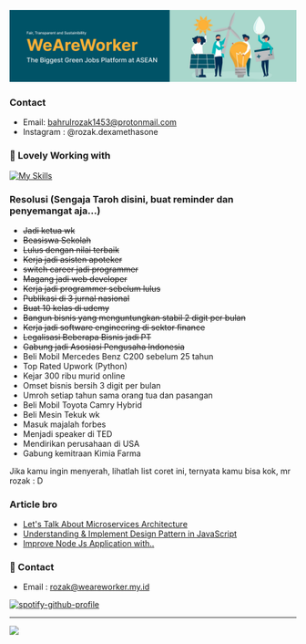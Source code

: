<!--![Image Description](https://images6.alphacoders.com/882/thumb-1920-882696.jpg)-->
![image](https://github.com/Bahrul-Rozak/Bahrul-Rozak/blob/master/weareworker-cover.png?raw=true)


### Contact
- Email: bahrulrozak1453@protonmail.com
- Instagram : @rozak.dexamethasone

### 🚀 Lovely Working with
[![My Skills](https://skillicons.dev/icons?i=python,bootstrap,django,flask&theme=dark)](https://skillicons.dev)


### Resolusi (Sengaja Taroh disini, buat reminder dan penyemangat aja...)
- ~~Jadi ketua wk~~
- ~~Beasiswa Sekolah~~
- ~~Lulus dengan nilai terbaik~~
- ~~Kerja jadi asisten apoteker~~
- ~~switch career jadi programmer~~
- ~~Magang jadi web developer~~
- ~~Kerja jadi programmer sebelum lulus~~
- ~~Publikasi di 3 jurnal nasional~~
- ~~Buat 10 kelas di udemy~~
- ~~Bangun bisnis yang menguntungkan stabil 2 digit per bulan~~
- ~~Kerja jadi software engineering di sektor finance~~
- ~~Legalisasi Beberapa Bisnis jadi PT~~
- ~~Gabung jadi Asosiasi Pengusaha Indonesia~~
- Beli Mobil Mercedes Benz C200 sebelum 25 tahun
- Top Rated Upwork (Python)
- Kejar 300 ribu murid online
- Omset bisnis bersih 3 digit per bulan
- Umroh setiap tahun sama orang tua dan pasangan
- Beli Mobil Toyota Camry Hybrid
- Beli Mesin Tekuk wk
- Masuk majalah forbes
- Menjadi speaker di TED
- Mendirikan perusahaan di USA
- Gabung kemitraan Kimia Farma

Jika kamu ingin menyerah, lihatlah list coret ini, ternyata kamu bisa kok, mr rozak : D



### Article bro
- [Let's Talk About Microservices Architecture](https://medium.com/@bahrulrozak/lets-talk-about-microservices-architecture-f38eee796001)
- [Understanding & Implement Design Pattern in JavaScript](https://medium.com/@bahrulrozak/understanding-and-implementing-design-patterns-in-javascript-16551e3ae2aa)
- [Improve Node Js Application with..](https://medium.com/@bahrulrozak/implementation-of-clustering-techniques-to-improve-node-js-application-performance-85aa75255a17)

### 🧭 Contact
- Email : rozak@weareworker.my.id

[![spotify-github-profile](https://spotify-github-profile.kittinanx.com/api/view?uid=y815lrm95x23ga03elyv3x2jc&cover_image=true&theme=natemoo-re&show_offline=true&background_color=0000ff&interchange=true&bar_color=ff0000&bar_color_cover=true)](https://github.com/kittinan/spotify-github-profile)

---
[![](https://visitcount.itsvg.in/api?id=Bahrul-Rozak&icon=0&color=0)](https://visitcount.itsvg.in)

<!-- Proudly created with GPRM ( https://gprm.itsvg.in ) -->

